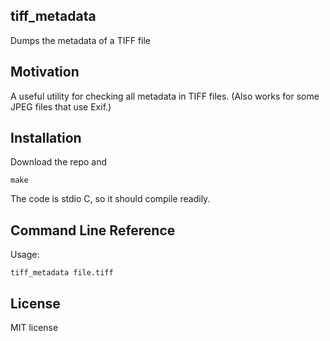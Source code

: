 ## tiff_metadata

Dumps the metadata of a TIFF file

## Motivation

A useful utility for checking all metadata in TIFF files. (Also works
for some JPEG files that use Exif.)

## Installation

Download the repo and
```
make
```

The code is stdio C, so it should compile readily.

## Command Line Reference

Usage:

```
tiff_metadata file.tiff
```

## License

MIT license

